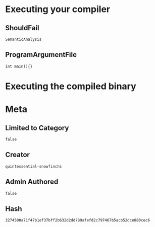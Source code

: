 # Executing your compiler

## ShouldFail

```
SemanticAnalysis
```

## ProgramArgumentFile

```
int main(){}
```

# Executing the compiled binary

# Meta

## Limited to Category

```
false
```

## Creator

```
quintessential-snowfinchs
```

## Admin Authored

```
false
```

## Hash

```
3274500a71f47b1ef37bff2b632d2dd789afefd2c797467b5acb52dce080cec6
```
